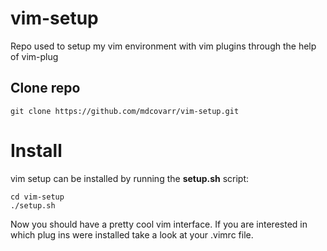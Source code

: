 # vim-setup
Repo used to setup my vim environment with vim plugins
through the help of vim-plug

## Clone repo
```
git clone https://github.com/mdcovarr/vim-setup.git
```

# Install
vim setup can be installed by running the **setup.sh** script:
```
cd vim-setup
./setup.sh
```

Now you should have a pretty cool vim interface. If you are interested in which
plug ins were installed take a look at your .vimrc file.

